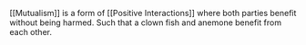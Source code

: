 [[Mutualism]] is a form of [[Positive Interactions]] where both parties benefit without being harmed. Such that a clown fish and anemone benefit from each other.